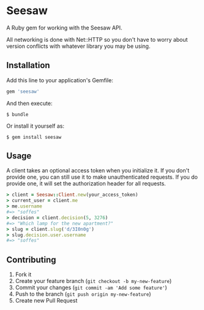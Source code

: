 # Seesaw

A Ruby gem for working with the Seesaw API.

All networking is done with Net::HTTP so you don't have to worry about version conflicts with whatever library you may be using.

## Installation

Add this line to your application's Gemfile:

``` ruby
gem 'seesaw'
```

And then execute:

    $ bundle

Or install it yourself as:

    $ gem install seesaw

## Usage

A client takes an optional access token when you initialize it. If you don't provide one, you can still use it to make unauthenticated requests. If you do provide one, it will set the authorization header for all requests.

``` ruby
> client = Seesaw::Client.new(your_access_token)
> current_user = client.me
> me.username
#=> "soffes"
> decision = client.decision(5, 3276)
#=> "Which lamp for the new apartment?"
> slug = client.slug('d/3I0n0g')
> slug.decision.user.username
#=> "soffes"
```

## Contributing

1. Fork it
2. Create your feature branch (`git checkout -b my-new-feature`)
3. Commit your changes (`git commit -am 'Add some feature'`)
4. Push to the branch (`git push origin my-new-feature`)
5. Create new Pull Request
